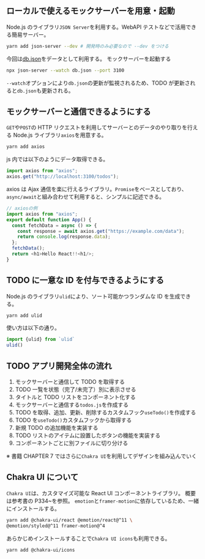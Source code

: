 ## ローカルで使えるモックサーバーを用意・起動

Node.js のライブラリ`JSON Server`を利用する。WebAPI テストなどで活用できる簡易サーバー。

```bash
yarn add json-server --dev # 開発時のみ必要なので --dev をつける
```

今回は[db.json](./db.json)をデータとして利用する。
モックサーバーを起動する

```bash
npx json-server --watch db.json --port 3100
```

`--watch`オプションにより`db.json`の更新が監視されるため、TODO が更新されると`db.json`も更新される。

## モックサーバーと通信できるようにする

`GET`や`POST`の HTTP リクエストを利用してサーバーとのデータのやり取りを行える Node.js ライブラリ`axios`を用意する。

```bash
yarn add axios
```

js 内では以下のようにデータ取得できる。

```js
import axios from "axios";
axios.get("http://localhost:3100/todos");
```

axios は Ajax 通信を楽に行えるライブラリ。`Promise`をベースとしており、`async/await`と組み合わせて利用すると、シンプルに記述できる。

```js
// axiosの例
import axios from "axios";
export default function App() {
  const fetchData = async () => {
    const response = await axios.get("https://example.com/data");
    return console.log(response.data);
  };
  fetchData();
  return <h1>Hello React!!<h1/>;
}
```

## TODO に一意な ID を付与できるようにする

Node.js のライブラリ`ulid`により、ソート可能かつランダムな ID を生成できる。

```bash
yarn add ulid
```

使い方は以下の通り。

```js
import {ulid} from `ulid`
ulid()
```

## TODO アプリ開発全体の流れ

1. モックサーバーと通信して TODO を取得する
1. TODO 一覧を状態（完了/未完了）別に表示させる
1. タイトルと TODO リストをコンポーネント化する
1. モックサーバーと通信する`todos.js`を作成する
1. TODO を取得、追加、更新、削除するカスタムフック`useTodo()`を作成する
1. TODO を`useTodo()`カスタムフックから取得する
1. 新規 TODO の追加機能を実装する
1. TODO リストのアイテムに設置したボタンの機能を実装する
1. コンポーネントごとに別ファイルに切り分ける

※ 書籍 CHAPTER 7 ではさらに`Chakra UI`を利用してデザインを組み込んでいく

## Chakra UI について

`Chakra UI`は、カスタマイズ可能な React UI コンポーネントライブラリ。
概要は参考書の P334~を参照。
`emotion`と`framer-motion`に依存しているため、一緒にインストールする。

```bash
yarn add @chakra-ui/react @emotion/react@^11 \
@emotion/styled@^11 framer-motion@^4
```

あらかじめインストールすることで`Chakra UI icons`も利用できる。

```bash
yarn add @chakra-ui/icons
```
